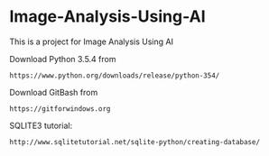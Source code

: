 # Image-Analysis-Using-AI
This is a project for Image Analysis Using AI

Download Python 3.5.4 from 
	
	https://www.python.org/downloads/release/python-354/
	
Download GitBash from
	
	https://gitforwindows.org

SQLITE3 tutorial:

	http://www.sqlitetutorial.net/sqlite-python/creating-database/

